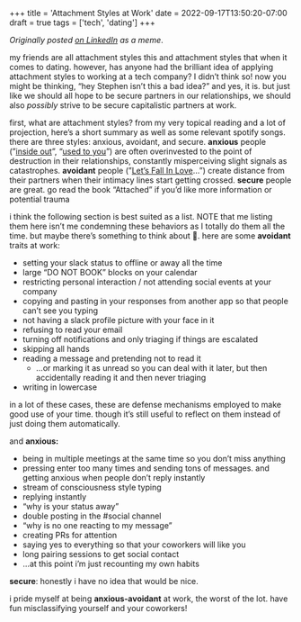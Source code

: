 +++
title = 'Attachment Styles at Work'
date = 2022-09-17T13:50:20-07:00
draft = true
tags = ['tech', 'dating']
+++

_Originally posted [on LinkedIn](https://www.linkedin.com/posts/stephenjayakar_social-thoughtleadership-attachment-activity-6976933121694846976-fBwY?utm_source=share&utm_medium=member_desktop) as a meme_.

my friends are all attachment styles this and attachment styles that when it comes to dating. however, has anyone had the brilliant idea of applying attachment styles to working at a tech company? I didn’t think so! now you might be thinking, “hey Stephen isn’t this a bad idea?” and yes, it is. but just like we should all hope to be secure partners in our relationships, we should also *possibly* strive to be secure capitalistic partners at work.

first, what are attachment styles? from my very topical reading and a lot of projection, here’s a short summary as well as some relevant spotify songs. there are three styles: anxious, avoidant, and secure. **anxious** people (”[inside out](https://open.spotify.com/track/7sG2bWi2eDtvX9vX8yC1Gn?si=b6ca7ecc2da14869)”, “[used to you](https://open.spotify.com/track/4eGh4ocXBwqq4fwV0I3Mrg?si=ab41e971a1ce4a93)”) are often overinvested to the point of destruction in their relationships, constantly misperceiving slight signals as catastrophes. **avoidant** people (”[Let’s Fall In Love](https://open.spotify.com/track/3n5te2xbUAPjzAnhLgA42z?si=a025ea8a2b25401e)…”) create distance from their partners when their intimacy lines start getting crossed. **secure** people are great. go read the book “Attached” if you’d like more information or potential trauma

i think the following section is best suited as a list. NOTE that me listing them here isn’t me condemning these behaviors as I totally do them all the time. but maybe there’s something to think about 🤔. here are some **avoidant** traits at work:

- setting your slack status to offline or away all the time
- large “DO NOT BOOK” blocks on your calendar
- restricting personal interaction / not attending social events at your company
- copying and pasting in your responses from another app so that people can’t see you typing
- not having a slack profile picture with your face in it
- refusing to read your email
- turning off notifications and only triaging if things are escalated
- skipping all hands
- reading a message and pretending not to read it
    - …or marking it as unread so you can deal with it later, but then accidentally reading it and then never triaging
- writing in lowercase

in a lot of these cases, these are defense mechanisms employed to make good use of your time. though it’s still useful to reflect on them instead of just doing them automatically.

and **anxious:**

- being in multiple meetings at the same time so you don’t miss anything
- pressing enter too many times and sending tons of messages. and getting anxious when people don’t reply instantly
- stream of consciousness style typing
- replying instantly
- “why is your status away”
- double posting in the #social channel
- “why is no one reacting to my message”
- creating PRs for attention
- saying yes to everything so that your coworkers will like you
- long pairing sessions to get social contact
- …at this point i’m just recounting my own habits

**secure**: honestly i have no idea that would be nice.

i pride myself at being **anxious-avoidant** at work, the worst of the lot. have fun misclassifying yourself and your coworkers!
